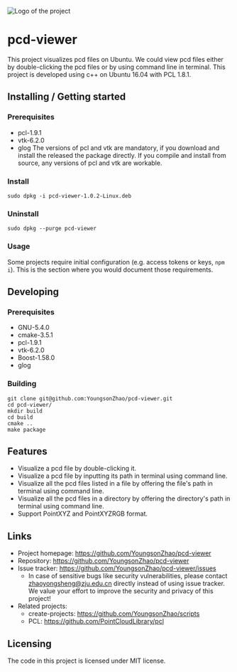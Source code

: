 ![Logo of the project](https://raw.githubusercontent.com/jehna/readme-best-practices/master/sample-logo.png)

# pcd-viewer

This project visualizes pcd files on Ubuntu. We could view pcd files either by double-clicking the pcd files or by using command line in terminal. This project is developed using c++ on Ubuntu 16.04 with PCL 1.8.1.

## Installing / Getting started

### Prerequisites
* pcl-1.9.1
* vtk-6.2.0
* glog
The versions of pcl and vtk are mandatory, if you download and install the released the package directly. If you compile and install from source, any versions of pcl and vtk are workable.
### Install
```shell
sudo dpkg -i pcd-viewer-1.0.2-Linux.deb
```
### Uninstall
```shell
sudo dpkg --purge pcd-viewer
```

### Usage

Some projects require initial configuration (e.g. access tokens or keys, `npm i`).
This is the section where you would document those requirements.

## Developing

### Prerequisites
* GNU-5.4.0
* cmake-3.5.1
* pcl-1.9.1
* vtk-6.2.0
* Boost-1.58.0
* glog
### Building

```shell
git clone git@github.com:YoungsonZhao/pcd-viewer.git
cd pcd-viewer/
mkdir build
cd build
cmake ..
make package
```
## Features

* Visualize a pcd file by double-clicking it.
* Visualize a pcd file by inputting its path in terminal using command line. 
* Visualize all the pcd files listed in a file by offering the file's path in terminal using command line.
* Visualize all the pcd files in a directory by offering the directory's path in terminal using command line.
* Support PointXYZ and PointXYZRGB format.

## Links
- Project homepage: https://github.com/YoungsonZhao/pcd-viewer
- Repository: https://github.com/YoungsonZhao/pcd-viewer
- Issue tracker: https://github.com/YoungsonZhao/pcd-viewer/issues
  - In case of sensitive bugs like security vulnerabilities, please contact
    zhaoyongsheng@zju.edu.cn directly instead of using issue tracker. We value your effort
    to improve the security and privacy of this project!
- Related projects:
  - create-projects: https://github.com/YoungsonZhao/scripts
  - PCL: https://github.com/PointCloudLibrary/pcl


## Licensing
The code in this project is licensed under MIT license.
